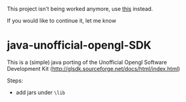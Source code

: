 This project isn't being worked anymore, use [this](https://github.com/kotlin-graphics/uno-sdk) instead.

If you would like to continue it, let me know

java-unofficial-opengl-SDK
==========================

This is a (simple) java porting of the Unofficial Opengl Software Development Kit (http://glsdk.sourceforge.net/docs/html/index.html)

Steps:

- add jars under `\lib`
